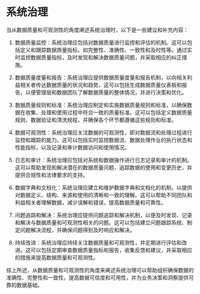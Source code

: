 # 系统治理

当从数据质量和可观测性的角度阐述系统治理时，以下是一些建议和补充内容：

1. 数据质量监控：系统治理应包括对数据质量进行监控和评估的机制。这可以包括定义和跟踪数据质量指标，如完整性、准确性、一致性和及时性等。通过实时监控数据质量指标，及时发现和解决数据质量问题，并采取相应的纠正措施。

2. 数据质量度量和报告：系统治理应提供数据质量度量和报告机制，以向相关利益相关者传达数据质量的状况和趋势。这可以包括生成数据质量仪表板和报告，以便管理层和数据团队了解数据质量的整体情况，并进行决策和优化。

3. 数据质量规则和标准：系统治理应制定和实施数据质量规则和标准，以确保数据在收集、处理和使用过程中符合一致的质量标准。这可以包括定义数据质量规则、数据验证和清洗规程，并确保各个环节都遵循这些规则和标准。

4. 数据可观测性：系统治理应关注数据的可观测性，即对数据流和处理过程进行监控和跟踪的能力。这可以包括实时监控数据流、数据处理作业的执行状态和性能指标，以及记录和审计数据访问和使用情况。

5. 日志和审计：系统治理应包括对系统和数据操作进行日志记录和审计的机制。这可以帮助发现和解决潜在的数据质量问题，追踪数据的使用和变更历史，并提供合规性和法律要求的支持。

6. 数据字典和文档化：系统治理应建立和维护数据字典和文档化的机制，以提供对数据定义、结构、来源和使用的清晰和一致的理解。这可以帮助不同团队和利益相关者理解数据，减少误解和错误，提高数据质量和可靠性。

7. 问题追踪和解决：系统治理应提供问题追踪和解决机制，以便及时发现、记录和解决与数据质量和可观测性相关的问题。这可以包括建立问题跟踪系统、制定问题解决流程，并确保问题得到及时响应和解决。

8. 持续改进：系统治理应持续关注数据质量和可观测性，并定期进行评估和改进。这可以包括定期审查数据质量指标和报告，收集反馈和建议，并采取相应的措施来提高数据质量和可观测性。

综上所述，从数据质量和可观测性的角度来阐述系统治理可以帮助组织确保数据的准确性、完整性和一致性，提高数据可信度和可用性，并为业务决策和洞察提供可靠的数据基础。
